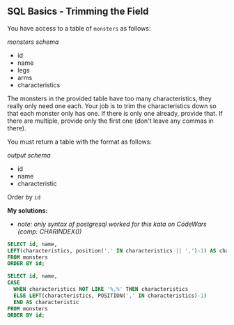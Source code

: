## SQL Basics - Trimming the Field

You have access to a table of `monsters` as follows:


*monsters schema*

* id
* name
* legs
* arms
* characteristics

The monsters in the provided table have too many characteristics, they really only need one each. Your job is to trim the characteristics down so that each monster only has one. If there is only one already, provide that. If there are multiple, provide only the first one (don't leave any commas in there).


You must return a table with the format as follows:


*output schema*

* id
* name
* characteristic

Order by `id`

**My solutions:**
* *note: only syntax of postgresql worked for this kata on CodeWars (comp: CHARINDEX())*

```sql
SELECT id, name, 
LEFT(characteristics, position(',' IN characteristics || ',')-1) AS characteristic     
FROM monsters 
ORDER BY id;
```

```sql
SELECT id, name,
CASE
  WHEN characteristics NOT LIKE '%,%' THEN characteristics
  ELSE LEFT(characteristics, POSITION(',' IN characteristics)-1) 
  END AS characteristic
FROM monsters 
ORDER BY id;
```


